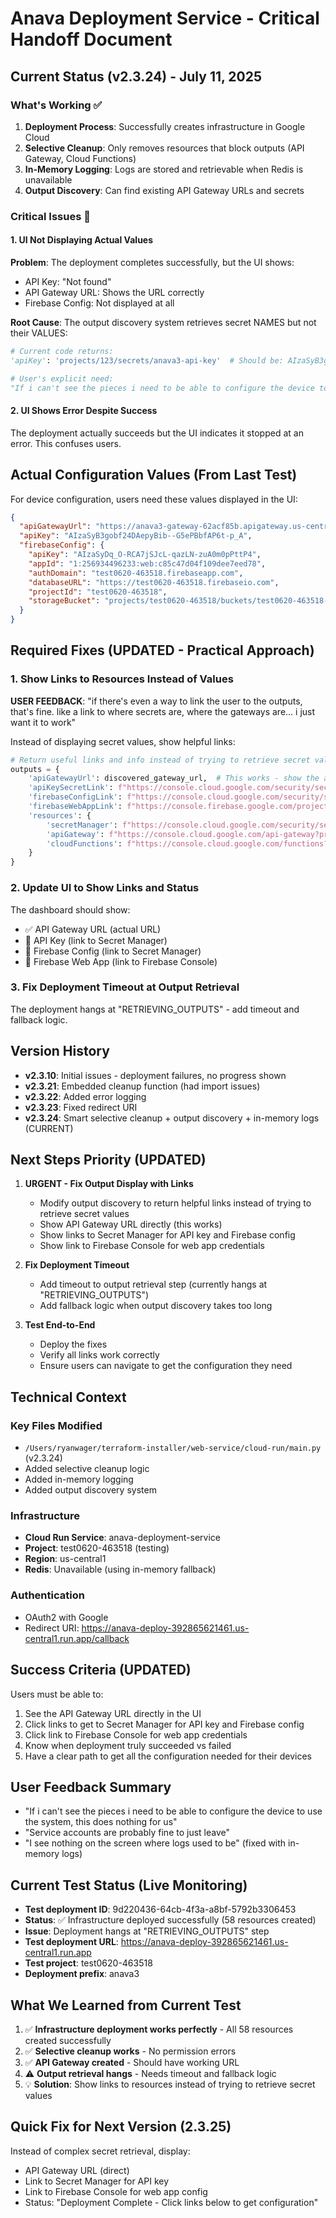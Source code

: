 # Anava Deployment Service - Critical Handoff Document

## Current Status (v2.3.24) - July 11, 2025

### What's Working ✅
1. **Deployment Process**: Successfully creates infrastructure in Google Cloud
2. **Selective Cleanup**: Only removes resources that block outputs (API Gateway, Cloud Functions)
3. **In-Memory Logging**: Logs are stored and retrievable when Redis is unavailable
4. **Output Discovery**: Can find existing API Gateway URLs and secrets

### Critical Issues 🚨

#### 1. UI Not Displaying Actual Values
**Problem**: The deployment completes successfully, but the UI shows:
- API Key: "Not found" 
- API Gateway URL: Shows the URL correctly
- Firebase Config: Not displayed at all

**Root Cause**: The output discovery system retrieves secret NAMES but not their VALUES:
```python
# Current code returns:
'apiKey': 'projects/123/secrets/anava3-api-key'  # Should be: AIzaSyB3gobf24DAepyBib--G5ePBbfAP6t-p_A

# User's explicit need:
"If i can't see the pieces i need to be able to configure the device to use the system, this does nothing for us"
```

#### 2. UI Shows Error Despite Success
The deployment actually succeeds but the UI indicates it stopped at an error. This confuses users.

## Actual Configuration Values (From Last Test)

For device configuration, users need these values displayed in the UI:

```json
{
  "apiGatewayUrl": "https://anava3-gateway-62acf85b.apigateway.us-central1.run.app",
  "apiKey": "AIzaSyB3gobf24DAepyBib--G5ePBbfAP6t-p_A",
  "firebaseConfig": {
    "apiKey": "AIzaSyDq_O-RCA7jSJcL-qazLN-zuA0m0pPttP4",
    "appId": "1:256934496233:web:c85c47d04f109dee7eed78",
    "authDomain": "test0620-463518.firebaseapp.com",
    "databaseURL": "https://test0620-463518.firebaseio.com",
    "projectId": "test0620-463518",
    "storageBucket": "projects/test0620-463518/buckets/test0620-463518-anava3-firebase"
  }
}
```

## Required Fixes (UPDATED - Practical Approach)

### 1. Show Links to Resources Instead of Values
**USER FEEDBACK**: "if there's even a way to link the user to the outputs, that's fine. like a link to where secrets are, where the gateways are... i just want it to work"

Instead of displaying secret values, show helpful links:

```python
# Return useful links and info instead of trying to retrieve secret values
outputs = {
    'apiGatewayUrl': discovered_gateway_url,  # This works - show the actual URL
    'apiKeySecretLink': f"https://console.cloud.google.com/security/secret-manager/secret/{prefix}-api-key?project={project_id}",
    'firebaseConfigLink': f"https://console.cloud.google.com/security/secret-manager/secret/{prefix}-firebase-config?project={project_id}",
    'firebaseWebAppLink': f"https://console.firebase.google.com/project/{project_id}/settings/general/",
    'resources': {
        'secretManager': f"https://console.cloud.google.com/security/secret-manager?project={project_id}",
        'apiGateway': f"https://console.cloud.google.com/api-gateway?project={project_id}",
        'cloudFunctions': f"https://console.cloud.google.com/functions?project={project_id}"
    }
}
```

### 2. Update UI to Show Links and Status
The dashboard should show:
- ✅ API Gateway URL (actual URL)
- 🔗 API Key (link to Secret Manager)
- 🔗 Firebase Config (link to Secret Manager)
- 🔗 Firebase Web App (link to Firebase Console)

### 3. Fix Deployment Timeout at Output Retrieval
The deployment hangs at "RETRIEVING_OUTPUTS" - add timeout and fallback logic.

## Version History
- **v2.3.10**: Initial issues - deployment failures, no progress shown
- **v2.3.21**: Embedded cleanup function (had import issues)
- **v2.3.22**: Added error logging
- **v2.3.23**: Fixed redirect URI
- **v2.3.24**: Smart selective cleanup + output discovery + in-memory logs (CURRENT)

## Next Steps Priority (UPDATED)

1. **URGENT - Fix Output Display with Links**
   - Modify output discovery to return helpful links instead of trying to retrieve secret values
   - Show API Gateway URL directly (this works)
   - Show links to Secret Manager for API key and Firebase config
   - Show link to Firebase Console for web app credentials

2. **Fix Deployment Timeout**
   - Add timeout to output retrieval step (currently hangs at "RETRIEVING_OUTPUTS")
   - Add fallback logic when output discovery takes too long

3. **Test End-to-End**
   - Deploy the fixes
   - Verify all links work correctly
   - Ensure users can navigate to get the configuration they need

## Technical Context

### Key Files Modified
- `/Users/ryanwager/terraform-installer/web-service/cloud-run/main.py` (v2.3.24)
- Added selective cleanup logic
- Added in-memory logging
- Added output discovery system

### Infrastructure
- **Cloud Run Service**: anava-deployment-service
- **Project**: test0620-463518 (testing)
- **Region**: us-central1
- **Redis**: Unavailable (using in-memory fallback)

### Authentication
- OAuth2 with Google
- Redirect URI: https://anava-deploy-392865621461.us-central1.run.app/callback

## Success Criteria (UPDATED)
Users must be able to:
1. See the API Gateway URL directly in the UI
2. Click links to get to Secret Manager for API key and Firebase config
3. Click link to Firebase Console for web app credentials  
4. Know when deployment truly succeeded vs failed
5. Have a clear path to get all the configuration needed for their devices

## User Feedback Summary
- "If i can't see the pieces i need to be able to configure the device to use the system, this does nothing for us"
- "Service accounts are probably fine to just leave"
- "I see nothing on the screen where logs used to be" (fixed with in-memory logs)

## Current Test Status (Live Monitoring)
- **Test deployment ID**: 9d220436-64cb-4f3a-a8bf-5792b3306453
- **Status**: ✅ Infrastructure deployed successfully (58 resources created)
- **Issue**: Deployment hangs at "RETRIEVING_OUTPUTS" step
- **Test deployment URL**: https://anava-deploy-392865621461.us-central1.run.app
- **Test project**: test0620-463518
- **Deployment prefix**: anava3

## What We Learned from Current Test
1. ✅ **Infrastructure deployment works perfectly** - All 58 resources created successfully
2. ✅ **Selective cleanup works** - No permission errors
3. ✅ **API Gateway created** - Should have working URL
4. ⚠️ **Output retrieval hangs** - Needs timeout and fallback logic
5. 💡 **Solution**: Show links to resources instead of trying to retrieve secret values

## Quick Fix for Next Version (2.3.25)
Instead of complex secret retrieval, display:
- API Gateway URL (direct)
- Link to Secret Manager for API key  
- Link to Firebase Console for web app config
- Status: "Deployment Complete - Click links below to get configuration"